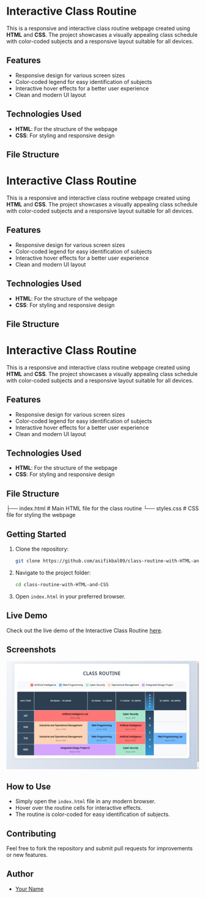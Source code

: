 # Interactive Class Routine

This is a responsive and interactive class routine webpage created using **HTML** and **CSS**. The project showcases a visually appealing class schedule with color-coded subjects and a responsive layout suitable for all devices.

## Features
- Responsive design for various screen sizes
- Color-coded legend for easy identification of subjects
- Interactive hover effects for a better user experience
- Clean and modern UI layout

## Technologies Used
- **HTML**: For the structure of the webpage
- **CSS**: For styling and responsive design

## File Structure
# Interactive Class Routine

This is a responsive and interactive class routine webpage created using **HTML** and **CSS**. The project showcases a visually appealing class schedule with color-coded subjects and a responsive layout suitable for all devices.

## Features
- Responsive design for various screen sizes
- Color-coded legend for easy identification of subjects
- Interactive hover effects for a better user experience
- Clean and modern UI layout

## Technologies Used
- **HTML**: For the structure of the webpage
- **CSS**: For styling and responsive design

## File Structure
# Interactive Class Routine

This is a responsive and interactive class routine webpage created using **HTML** and **CSS**. The project showcases a visually appealing class schedule with color-coded subjects and a responsive layout suitable for all devices.

## Features
- Responsive design for various screen sizes
- Color-coded legend for easy identification of subjects
- Interactive hover effects for a better user experience
- Clean and modern UI layout

## Technologies Used
- **HTML**: For the structure of the webpage
- **CSS**: For styling and responsive design

## File Structure
  ├── index.html # Main HTML file for the class routine 
  └── styles.css # CSS file for styling the webpage


## Getting Started
1. Clone the repository:
    ```sh
    git clone https://github.com/asifikbal09/class-routine-with-HTML-and-CSS.git
    ```
2. Navigate to the project folder:
    ```sh
    cd class-routine-with-HTML-and-CSS
    ```
3. Open `index.html` in your preferred browser.

## Live Demo
Check out the live demo of the Interactive Class Routine [here](https://zesty-dasik-4acea4.netlify.app/).

## Screenshots
![Class Routine Screenshot](screenshot.png)

## How to Use
- Simply open the `index.html` file in any modern browser.
- Hover over the routine cells for interactive effects.
- The routine is color-coded for easy identification of subjects.

## Contributing
Feel free to fork the repository and submit pull requests for improvements or new features.


## Author
- [Your Name](https://github.com/asifikbal09)

